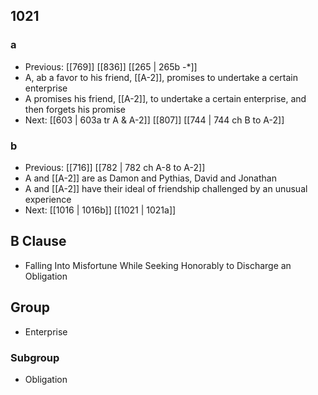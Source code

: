 ## 1021
### a
- Previous: [[769]] [[836]] [[265 | 265b -*]] 
- A, ab a favor to his friend, [[A-2]], promises to undertake a certain enterprise
- A promises his friend, [[A-2]], to undertake a certain enterprise, and then forgets his promise
- Next: [[603 | 603a tr A &amp; A-2]] [[807]] [[744 | 744 ch B to A-2]] 

### b
- Previous: [[716]] [[782 | 782 ch A-8 to A-2]] 
- A and [[A-2]] are as Damon and Pythias, David and Jonathan
- A and [[A-2]] have their ideal of friendship challenged by an unusual experience
- Next: [[1016 | 1016b]] [[1021 | 1021a]] 

## B Clause
- Falling Into Misfortune While Seeking Honorably to Discharge an Obligation

## Group
- Enterprise

### Subgroup
- Obligation

